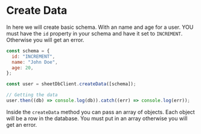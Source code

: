 # Create Data

In here we will create basic schema. With an name and age for a user. YOU must have the `id` property in your schema and have it set to `INCREMENT`. Otherwise you will get an error.

```js
const schema = {
  id: "INCREMENT",
  name: "John Doe",
  age: 20,
};

const user = sheetDbClient.createData([schema]);

// Getting the data
user.then((db) => console.log(db)).catch((err) => console.log(err));
```

Inside the `createData` method you can pass an array of objects. Each object will be a row in the database. You must put in an array otherwise you will get an error.
